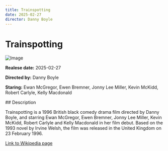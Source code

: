 ```yaml
---
title: Trainspotting
date: 2025-02-27
director: Danny Boyle
---
```


# Trainspotting
![Image](https://images.bauerhosting.com/legacy/empire-tmdb/films/627/images/yfNhWKqJFWTRvSo3Qf2x1IFteG3.jpg?auto=format&amp;w=1440&amp;q=80)

<p><strong>Realese date:</strong> 2025-02-27</p>
<p><strong>Directed by:</strong> Danny Boyle</p>
<p><strong>Staring:</strong> Ewan McGregor, Ewen Bremner, Jonny Lee Miller, Kevin McKidd, Robert Carlyle, Kelly Macdonald</p>
## Description
<p>Trainspotting is a 1996 British black comedy drama film directed by Danny Boyle, and starring Ewan McGregor, Ewen Bremner, Jonny Lee Miller, Kevin McKidd, Robert Carlyle and Kelly Macdonald in her film debut. Based on the 1993 novel by Irvine Welsh, the film was released in the United Kingdom on 23 February 1996.</p>

<a href="https://en.wikipedia.org/wiki/Trainspotting_(film)">Link to Wikipedia page</a>

